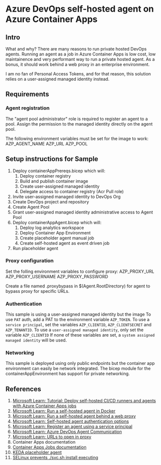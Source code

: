 # Azure DevOps self-hosted agent on Azure Container Apps

## Intro

What and why?
There are many reasons to run private hosted DevOps agents. Running an agent as a job in Azure Container Apps is low cost, low maintainence and very performant way to run a private hosted agent.
As a bonus, it should work behind a web proxy in an enterprise environment.

I am no fan of Personal Access Tokens, and for that reason, this solution relies on a user-assigned managed identity instead.

## Requirements

### Agent registration

The "agent pool administrator" role is required to register an agent to a pool. Assign the permission to the managed identity directly on the agent pool.

The following environment variables must be set for the image to work:
AZP_AGENT_NAME
AZP_URL
AZP_POOL

## Setup instructions for Sample

1. Deploy containerAppPrereqs.bicep which will:
   1. Deploy container registry
   2. Build and publish container image
   3. Create user-assigned managed identity
   4. Delegate access to container registry (Acr Pull role)
2. Invite user-assigned managed identity to DevOps Org
3. Create DevOps project and repository
4. Create Agent Pool
5. Grant user-assigned managed identity administrative access to Agent Pool
6. Deploy containerAppAgent.bicep which will:
   1. Deploy log analytics workspace
   2. Deploy Container App Environment
   3. Create placeholder agent manual job
   4. Create self-hosted agent as event driven job
7.  Run placeholder agent

### Proxy configuration

Set the folling environment variables to configure proxy:
AZP_PROXY_URL
AZP_PROXY_USERNAME
AZP_PROXY_PASSWORD

Create a file named .proxybypass in $(Agent.RootDirectory) for agent to bypass proxy for specific URLs.

### Authentication

This sample is using a user-assigned managed identity but the image 
To use `PAT` auth, add a PAT to the environment variable `AZP_TOKEN`.
To use a `service principal`, set the variables `AZP_CLIENTID`, `AZP_CLIENTSECRET` and `AZP_TENANTID`.
To use a `user-assigned managed identity`, only set the variable `AZP_CLIENTID`
If none of these variables are set, a `system assigned managed identity` will be used.

### Networking

This sample is deployed using only public endpoints but the container app environment can easily be network integrated.
The bicep module for the containerAppEnvironment has support for private networking.

## References

1. [Microsoft Learn: Tutorial: Deploy self-hosted CI/CD runners and agents with Azure Container Apps jobs](https://learn.microsoft.com/azure/container-apps/tutorial-ci-cd-runners-jobs?tabs=bash&pivots=container-apps-jobs-self-hosted-ci-cd-azure-pipelines)
2. [Microsoft Learn: Run a self-hosted agent in Docker](https://learn.microsoft.com/azure/devops/pipelines/agents/docker?view=azure-devops#linux)
3. [Microsoft Learn: Run a self-hosted agent behind a web proxy](https://learn.microsoft.com/azure/devops/pipelines/agents/proxy?view=azure-devops&tabs=unix)
4. [Microsoft Learn: Self-hosted agent authentication options](https://learn.microsoft.com/azure/devops/pipelines/agents/agent-authentication-options?view=azure-devops)
5. [Microsoft Learn: Register an agent using a service principal](https://learn.microsoft.com/azure/devops/pipelines/agents/service-principal-agent-registration?view=azure-devops)
6. [Microsoft Learn: Azure DevOps Agent Communication](https://learn.microsoft.com/azure/devops/pipelines/agents/agents?view=azure-devops&tabs=yaml%2Cbrowser#communication)
7. [Microsoft Learn: URLs to open in proxy](https://learn.microsoft.com/en-us/azure/devops/pipelines/agents/linux-agent?view=azure-devops#im-running-a-firewall-and-my-code-is-in-azure-repos-what-urls-does-the-agent-need-to-communicate-with)
8. Container Apps documentation
9. [Container Apps Jobs documentation](https://learn.microsoft.com/azure/container-apps/jobs?tabs=azure-resource-manager#jobs-restrictions)
10. [KEDA placeholder agent](https://keda.sh/blog/2021-05-27-azure-pipelines-scaler/#placeholder-agent)
11. [SELinux prevents ./svc.sh install executing](https://github.com/microsoft/azure-pipelines-agent/issues/2738)

